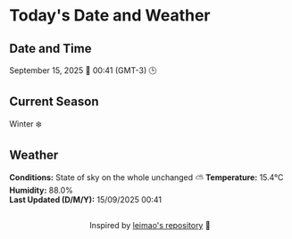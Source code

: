  # Today's Date and Weather
    
## Date and Time
September 15, 2025 📅
00:41 (GMT-3) 🕒

## Current Season
Winter ❄️
## Weather 
**Conditions:** State of sky on the whole unchanged ⛅
**Temperature:** 15.4°C  
**Humidity:** 88.0%  
**Last Updated (D/M/Y):** 15/09/2025 00:41
##
<div align="center">Inspired by <a href="https://github.com/leimao/What-Is-The-Date-Today">leimao's repository</a> 🌱</div>
